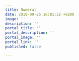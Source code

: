 ```yaml
---
title: Numeral
date: 2018-09-26 16:01:52 +0200
image: ''
description: ''
portal_title: ''
portal_description: ''
portal_image: ''
portal_link: ''
published: false

---
```

